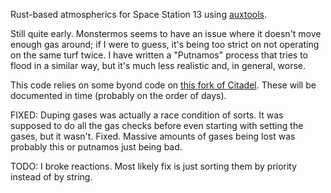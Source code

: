 Rust-based atmospherics for Space Station 13 using [auxtools](https://github.com/willox/auxtools).

Still quite early. Monstermos seems to have an issue where it doesn't move enough gas around; if I were to guess, it's being too strict on not operating on the same turf twice. I have written a "Putnamos" process that tries to flood in a similar way, but it's much less realistic and, in general, worse.

This code relies on some byond code on [this fork of Citadel](https://github.com/Putnam3145/Citadel-Station-13/tree/auxtools-atmos). These will be documented in time (probably on the order of days).

FIXED:
Duping gases was actually a race condition of sorts. It was supposed to do all the gas checks before even starting with setting the gases, but it wasn't. Fixed. Massive amounts of gases being lost was probably this or putnamos just being bad.

TODO:
I broke reactions. Most likely fix is just sorting them by priority instead of by string.

